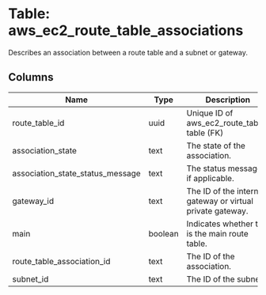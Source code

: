 
# Table: aws_ec2_route_table_associations
Describes an association between a route table and a subnet or gateway.
## Columns
| Name        | Type           | Description  |
| ------------- | ------------- | -----  |
|route_table_id|uuid|Unique ID of aws_ec2_route_tables table (FK)|
|association_state|text|The state of the association.|
|association_state_status_message|text|The status message, if applicable.|
|gateway_id|text|The ID of the internet gateway or virtual private gateway.|
|main|boolean|Indicates whether this is the main route table.|
|route_table_association_id|text|The ID of the association.|
|subnet_id|text|The ID of the subnet.|
